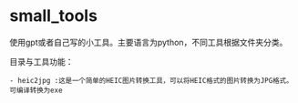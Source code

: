 # small_tools

使用gpt或者自己写的小工具。主要语言为python，不同工具根据文件夹分类。

目录与工具功能：

```
- heic2jpg :这是一个简单的HEIC图片转换工具，可以将HEIC格式的图片转换为JPG格式。可编译转换为exe
```
